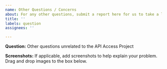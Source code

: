 ```yaml
---
name: Other Questions / Concerns
about: For any other questions, submit a report here for us to take a look
title: ''
labels: question
assignees: ''

---
```


<!--- In the Title above, provide a general summary of a question-->

**Question:**
Other questions unrelated to the API Access Project

**Screenshots:**
If applicable, add screenshots to help explain your problem. Drag and drop images to the box below.
